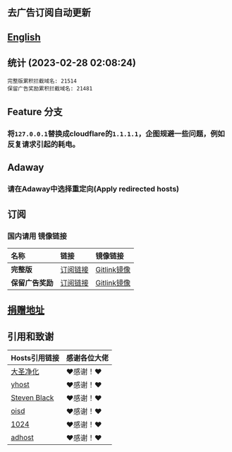 ## 去广告订阅自动更新
## [English](./README_en.md)

## 统计 (2023-02-28 02:08:24)
```
完整版累积拦截域名: 21514
保留广告奖励累积拦截域名: 21481
```

## Feature 分支
### 将`127.0.0.1`替换成cloudflare的`1.1.1.1`，企图规避一些问题，例如反复请求引起的耗电。

## Adaway
### 请在Adaway中选择**重定向(Apply redirected hosts)**

## 订阅
### 国内请用 **镜像链接**  

| **名称** | **链接** | **镜像链接** |
| :-- | :-- | :-- |
| **完整版** | [订阅链接](https://raw.githubusercontent.com/lingeringsound/10007_auto/Feature1/all) | [Gitlink镜像](https://code.gitlink.org.cn/api/v1/repos/keytoolazy/10007_auto/raw/all?ref=Feature1) |
| **保留广告奖励** | [订阅链接](https://raw.githubusercontent.com/lingeringsound/10007_auto/Feature1/reward) | [Gitlink镜像](https://code.gitlink.org.cn/api/v1/repos/keytoolazy/10007_auto/raw/reward?ref=Feature1) |

## **[捐赠地址](https://github.com/lingeringsound/10007)**

## 引用和致谢
| **Hosts引用链接** | 感谢各位大佬 |
| :-- | :-- |
| [大圣净化](https://github.com/jdlingyu/ad-wars) | ❤感谢！❤ |
| [yhost](https://github.com/VeleSila/yhosts) | ❤感谢！❤ |
| [Steven Black](https://github.com/StevenBlack/hosts) | ❤感谢！❤ |
| [oisd](https://oisd.nl/howto) | ❤感谢！❤ |
| [1024](https://github.com/Goooler/1024_hosts) | ❤感谢！❤ |
| [adhost](https://github.com/E7KMbb/AD-hosts) | ❤感谢！❤ |

